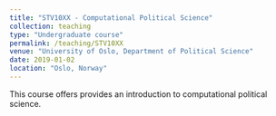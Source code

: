 ```yaml
---
title: "STV10XX - Computational Political Science"
collection: teaching
type: "Undergraduate course"
permalink: /teaching/STV10XX
venue: "University of Oslo, Department of Political Science"
date: 2019-01-02
location: "Oslo, Norway"
---
```

This course offers provides an introduction to computational political science.